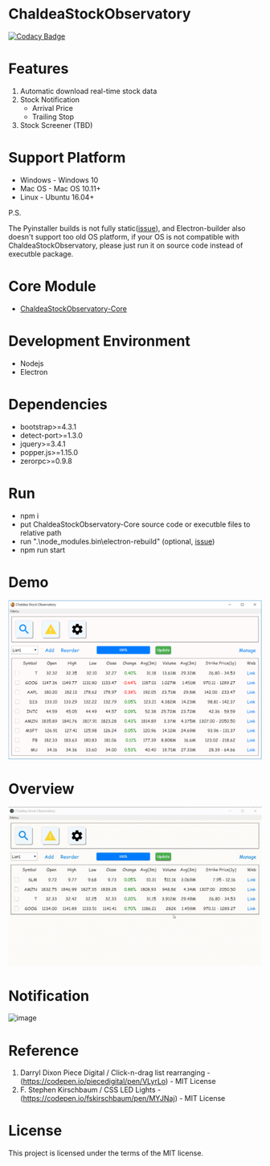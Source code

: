 # ChaldeaStockObservatory
[![Codacy Badge](https://api.codacy.com/project/badge/Grade/d5a4ee5237c64d29898d04136c20584d)](https://www.codacy.com/app/zmcx16/ChaldeaStockObservatory?utm_source=github.com&amp;utm_medium=referral&amp;utm_content=zmcx16/ChaldeaStockObservatory&amp;utm_campaign=Badge_Grade)

# Features
1.	Automatic download real-time stock data
2.  Stock Notification
	* Arrival Price
	* Trailing Stop
3.	Stock Screener 		(TBD)


# Support Platform 
  * Windows - Windows 10
  * Mac OS  - Mac OS 10.11+
  * Linux   - Ubuntu 16.04+
  
  P.S. 
  
  The Pyinstaller builds is not fully static([issue](https://stackoverflow.com/questions/17654363/pyinstaller-glibc-2-15-not-found)), and Electron-builder also doesn't support too old OS platform, if your OS is not compatible with ChaldeaStockObservatory, please just run it on source code instead of executble package.

# Core Module
  * [ChaldeaStockObservatory-Core](https://github.com/zmcx16/ChaldeaStockObservatory-Core)
  
# Development Environment
  * Nodejs
  * Electron  
  
# Dependencies
  * bootstrap>=4.3.1
  * detect-port>=1.3.0
  * jquery>=3.4.1
  * popper.js>=1.15.0
  * zerorpc>=0.9.8

# Run
  * npm i
  * put ChaldeaStockObservatory-Core source code or executble files to relative path
  * run ".\node_modules\.bin\electron-rebuild" (optional, [issue](https://github.com/chunyenHuang/hummusRecipe/issues/70))
  * npm run start

  
# Demo

![image](https://github.com/zmcx16/ChaldeaStockObservatory/blob/master/demo/demo1.png)

# Overview

![image](https://github.com/zmcx16/ChaldeaStockObservatory/blob/master/demo/overview.gif)

# Notification

![image](https://github.com/zmcx16/ChaldeaStockObservatory/blob/master/demo/notification.gif)

# Reference
1. Darryl Dixon Piece Digital / Click-n-drag list rearranging - (https://codepen.io/piecedigital/pen/VLyrLo) - MIT License
2. F. Stephen Kirschbaum / CSS LED Lights - (https://codepen.io/fskirschbaum/pen/MYJNaj) - MIT License

# License
This project is licensed under the terms of the MIT license.
